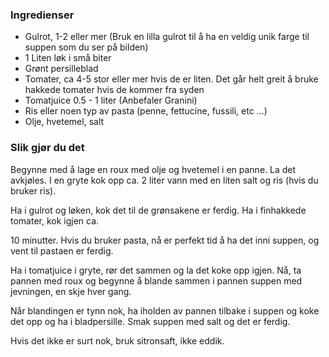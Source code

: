 
### Ingredienser
- Gulrot, 1-2 eller mer (Bruk en lilla gulrot til å ha en veldig unik farge til suppen som du ser på bilden)
- 1 Liten løk i små biter
- Grønt persilleblad
- Tomater, ca 4-5 stor eller mer hvis de er liten. Det går helt greit å bruke hakkede tomater hvis de kommer fra syden
- Tomatjuice 0.5 - 1 liter (Anbefaler Granini)
- Ris eller noen typ av pasta (penne, fettucine, fussili, etc …)
- Olje, hvetemel, salt

### Slik gjør du det
Begynne med å lage en roux med olje og hvetemel i en panne. La det avkjøles. I en gryte kok opp ca. 2 liter vann med en liten salt og ris (hvis du bruker ris).

 Ha i gulrot og løken, kok det til de grønsakene er ferdig. Ha i finhakkede tomater, kok igjen ca.

 10 minutter. Hvis du bruker pasta, nå er perfekt tid å ha det inni suppen, og vent til pastaen er ferdig.

 Ha i tomatjuice i gryte, rør det sammen og la det koke opp igjen. Nå, ta pannen med roux og begynne å blande sammen i pannen suppen med jevningen, en skje hver gang.

 Når blandingen er tynn nok, ha iholden av pannen tilbake i suppen og koke det opp og ha i bladpersille. Smak suppen med salt og det er ferdig.

 Hvis det ikke er surt nok, bruk sitronsaft, ikke eddik.